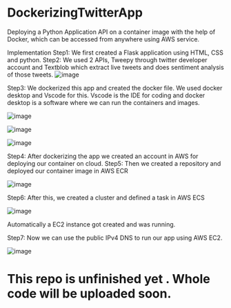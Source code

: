 # DockerizingTwitterApp
Deploying a Python Application API on a container image with the help of Docker, which can be accessed from anywhere using AWS service.


Implementation
Step1: We first created a Flask application using HTML, CSS and python.
Step2: We used 2 APIs, Tweepy through twitter developer account and Textblob
 which extract live tweets and does sentiment analysis of those tweets.
 ![image](https://user-images.githubusercontent.com/72924364/143005366-6a4b1a95-8ea7-4faf-83fc-bd7b39bdd2bc.png)

 
Step3: We dockerized this app and created the docker file. We used docker desktop
 and Vscode for this. Vscode is the IDE for coding and docker desktop is a
 software where we can run the containers and images.
 
 ![image](https://user-images.githubusercontent.com/72924364/143005407-29d24852-4b21-44c7-aab8-7fbb3ac3b19b.png)

![image](https://user-images.githubusercontent.com/72924364/143005424-3fd4f0da-ebd1-413c-bfd3-6125c5f8b41b.png)

![image](https://user-images.githubusercontent.com/72924364/143005450-f33343d9-882f-4e99-8743-ac32f72cb13f.png)


Step4: After dockerizing the app we created an account in AWS for deploying our
container on cloud.
Step5: Then we created a repository and deployed our container image in AWS ECR

![image](https://user-images.githubusercontent.com/72924364/143005489-9f33496f-3251-479c-aec2-9247fb200d08.png)


Step6: After this, we created a cluster and defined a task in AWS ECS

![image](https://user-images.githubusercontent.com/72924364/143005519-16ee44dc-cd0e-44fd-8d22-d76c39e42319.png)

Automatically a EC2 instance got created and was running.

Step7: Now we can use the public IPv4 DNS to run our app using AWS EC2.

![image](https://user-images.githubusercontent.com/72924364/143005639-2bb7e628-5a54-48d7-ac18-1434d3375031.png)

# This repo is unfinished yet . Whole code will be uploaded soon.
